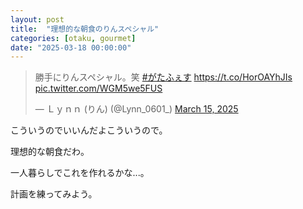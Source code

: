 ```yaml
---
layout: post
title:  "理想的な朝食のりんスペシャル"
categories: [otaku, gourmet]
date: "2025-03-18 00:00:00"
---
```


<blockquote class="twitter-tweet tw-align-center"><p lang="ja" dir="ltr">勝手にりんスペシャル。笑 <a href="https://twitter.com/hashtag/%E3%81%8C%E3%81%9F%E3%81%B5%E3%81%87%E3%81%99?src=hash&amp;ref_src=twsrc%5Etfw">#がたふぇす</a> <a href="https://t.co/HorOAYhJIs">https://t.co/HorOAYhJIs</a> <a href="https://t.co/WGM5we5FUS">pic.twitter.com/WGM5we5FUS</a></p>&mdash; Ｌｙｎｎ (りん) (@Lynn_0601_) <a href="https://twitter.com/Lynn_0601_/status/1900722948035756056?ref_src=twsrc%5Etfw">March 15, 2025</a></blockquote> <script async src="https://platform.twitter.com/widgets.js" charset="utf-8"></script>

こういうのでいいんだよこういうので。

理想的な朝食だわ。

一人暮らしでこれを作れるかな...。

計画を練ってみよう。
